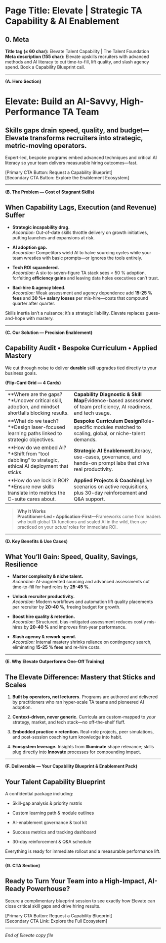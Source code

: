 # **Page Title: Elevate | Strategic TA Capability & AI Enablement**

## 0. Meta

**Title tag (≤ 60 char):** Elevate Talent Capability | The Talent Foundation  
**Meta description (155 char):** Elevate upskills recruiters with advanced methods and AI literacy to cut time-to-fill, lift quality, and slash agency spend. Book a Capability Blueprint call.

---

**(A. Hero Section)**

# **Elevate: Build an AI-Savvy, High-Performance TA Team**

## Skills gaps drain speed, quality, and budget—Elevate transforms recruiters into strategic, metric-moving operators.

Expert-led, bespoke programs embed advanced techniques and critical AI literacy so your team delivers measurable hiring outcomes—fast.

[Primary CTA Button: Request a Capability Blueprint]  
[Secondary CTA Button: Explore the Enablement Ecosystem]

---

**(B. The Problem — Cost of Stagnant Skills)**

## When Capability Lags, Execution (and Revenue) Suffer

- **Strategic incapability drag.**  
    _Accordion:_ Out-of-date skills throttle delivery on growth initiatives, putting launches and expansions at risk.
    
- **AI adoption gap.**  
    _Accordion:_ Competitors wield AI to halve sourcing cycles while your team wrestles with basic prompts—or ignores the tools entirely.
    
- **Tech ROI squandered.**  
    _Accordion:_ A six-to-seven-figure TA stack sees < 50 % adoption, forfeiting **efficiency gains** and leaving data holes executives can’t trust.
    
- **Bad-hire & agency bleed.**  
    _Accordion:_ Weak assessment and agency dependence add **15-25 % fees** and **30 %+ salary losses** per mis-hire—costs that compound quarter after quarter.
    

Skills inertia isn’t a nuisance; it’s a strategic liability. Elevate replaces guess-and-hope with mastery.

---

**(C. Our Solution — Precision Enablement)**

## Capability Audit • Bespoke Curriculum • Applied Mastery

We cut through noise to deliver **durable** skill upgrades tied directly to your business goals.

**(Flip-Card Grid — 4 Cards)**

|||
|---|---|
|**Where are the gaps?**Uncover critical skill, adoption, and mindset shortfalls blocking results.|**Capability Diagnostic & Skill Map**Evidence-based assessment of team proficiency, AI readiness, and tech usage.|
|**What do we teach?**Design laser-focused learning paths linked to strategic objectives.|**Bespoke Curriculum Design**Role-specific modules matched to scaling, global, or niche-talent demands.|
|**How do we embed AI?**Shift from “tool dabbling” to strategic, ethical AI deployment that sticks.|**Strategic AI Enablement**Literacy, use-cases, governance, and hands-on prompt labs that drive real productivity.|
|**How do we lock in ROI?**Ensure new skills translate into metrics the C-suite cares about.|**Applied Projects & Coaching**Live scenarios on active requisitions, plus 30-day reinforcement and Q&A support.|

> **Why It Works**  
> **Practitioner-Led • Application-First**—Frameworks come from leaders who built global TA functions and scaled AI in the wild, then are practiced on your _actual_ roles for immediate ROI.

---

**(D. Key Benefits & Use Cases)**

## What You’ll Gain: Speed, Quality, Savings, Resilience

- **Master complexity & niche talent.**  
    _Accordion:_ AI-augmented sourcing and advanced assessments cut time-to-fill for hard roles by **25-45 %**.
    
- **Unlock recruiter productivity.**  
    _Accordion:_ Modern workflows and automation lift quality placements per recruiter by **20-40 %**, freeing budget for growth.
    
- **Boost hire quality & retention.**  
    _Accordion:_ Structured, bias-mitigated assessment reduces costly mis-hires by **20-40 %** and improves first-year performance.
    
- **Slash agency & rework spend.**  
    _Accordion:_ Internal mastery shrinks reliance on contingency search, eliminating **15-25 % fees** and re-hire costs.
    

---

**(E. Why Elevate Outperforms One-Off Training)**

## The Elevate Difference: Mastery that Sticks and Scales

1. **Built by operators, not lecturers.** Programs are authored and delivered by practitioners who ran hyper-scale TA teams and pioneered AI adoption.
    
2. **Context-driven, never generic.** Curricula are custom-mapped to _your_ strategy, market, and tech stack—no off-the-shelf fluff.
    
3. **Embedded practice = retention.** Real-role projects, peer simulations, and post-session coaching turn knowledge into habit.
    
4. **Ecosystem leverage.** Insights from **Illuminate** shape relevance; skills plug directly into **Innovate** processes for compounding impact.
    

---

**(F. Deliverable — Your Capability Blueprint & Enablement Pack)**

## Your Talent Capability Blueprint

A confidential package including:

- Skill-gap analysis & priority matrix
    
- Custom learning path & module outlines
    
- AI-enablement governance & tool kit
    
- Success metrics and tracking dashboard
    
- 30-day reinforcement & Q&A schedule
    

Everything is ready for immediate rollout and a measurable performance lift.

---

**(G. CTA Section)**

## Ready to Turn Your Team into a High-Impact, AI-Ready Powerhouse?

Secure a complimentary blueprint session to see exactly how Elevate can close critical skill gaps and drive hiring results.

[Primary CTA Button: Request a Capability Blueprint]  
[Secondary CTA Link: Explore the Full Ecosystem]

---

_End of Elevate copy file_